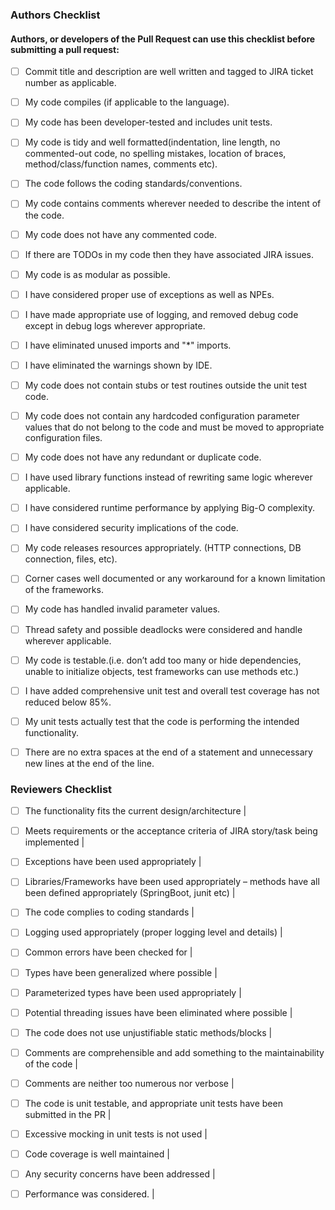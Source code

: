 ### Authors Checklist
#### Authors, or developers of the Pull Request can use this checklist before submitting a pull request:

- [ ]  Commit title and description are well written and tagged to JIRA ticket number as applicable.
 
- [ ] My code compiles (if applicable to the language).
 
- [ ] My code has been developer-tested and includes unit tests.
 
- [ ] My code is tidy and well formatted(indentation, line length, no commented-out code, no spelling mistakes, location of braces, method/class/function names, comments etc).
 
- [ ] The code follows the coding standards/conventions.
 
- [ ] My code contains comments wherever needed to describe the intent of the code.

- [ ] My code does not have any commented code.

- [ ] If there are TODOs in my code then they have associated JIRA issues.
 
- [ ] My code is as modular as possible.
 
- [ ] I have considered proper use of exceptions as well as NPEs.
 
- [ ] I have made appropriate use of logging, and removed debug code except in debug logs wherever appropriate.
  
- [ ] I have eliminated unused imports and "*" imports.
 
- [ ] I have eliminated the warnings shown by IDE.
 
- [ ] My code does not contain stubs or test routines outside the unit test code.
 
- [ ] My code does not contain any hardcoded configuration parameter values that do not belong to the code and must be moved to appropriate configuration files.
 
- [ ] My code does not have any redundant or duplicate code.
 
- [ ] I have used library functions instead of rewriting same logic wherever applicable.
 
- [ ] I have considered runtime performance by applying Big-O complexity.
 
- [ ] I have considered security implications of the code.
 
- [ ] My code releases resources appropriately. (HTTP connections, DB connection, files, etc).
 
- [ ] Corner cases well documented or any workaround for a known limitation of the frameworks.
 
- [ ] My code has handled invalid parameter values.
 
- [ ] Thread safety and possible deadlocks were considered and handle wherever applicable.
 
- [ ] My code is testable.(i.e. don’t add too many or hide dependencies, unable to initialize objects, test frameworks can use methods etc.)

- [ ] I have added comprehensive unit test and overall test coverage has not reduced below 85%.
 
- [ ] My unit tests actually test that the code is performing the intended functionality.

- [ ] There are no extra spaces at the end of a statement and unnecessary new lines at the end of the line.

 
### Reviewers Checklist

- [ ] The functionality fits the current design/architecture | 
 
- [ ] Meets requirements or the acceptance criteria of JIRA story/task being implemented | 
 
- [ ] Exceptions have been used appropriately | 
 
- [ ] Libraries/Frameworks have been used appropriately – methods have all been defined appropriately (SpringBoot, junit etc)	| 

- [ ] The code complies to coding standards | 
 
- [ ] Logging used appropriately (proper logging level and details) | 
 
- [ ] Common errors have been checked for | 
 
- [ ] Types have been generalized where possible | 
 
- [ ] Parameterized types have been used appropriately | 
 
- [ ] Potential threading issues have been eliminated where possible | 
 
- [ ] The code does not use unjustifiable static methods/blocks | 

- [ ] Comments are comprehensible and add something to the maintainability of the code | 
 
- [ ] Comments are neither too numerous nor verbose | 
 
- [ ] The code is unit testable, and appropriate unit tests have been submitted in the PR | 
 
- [ ] Excessive mocking in unit tests is not used | 
 
- [ ] Code coverage is well maintained | 
 
- [ ] Any security concerns have been addressed | 
 
- [ ] Performance was considered. | 
